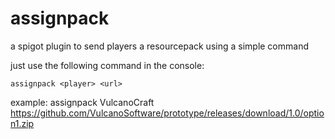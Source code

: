 # assignpack
a spigot plugin to send players a resourcepack using a simple command

just use the following command in the console:

```
assignpack <player> <url>
```

example:
assignpack VulcanoCraft https://github.com/VulcanoSoftware/prototype/releases/download/1.0/option1.zip
